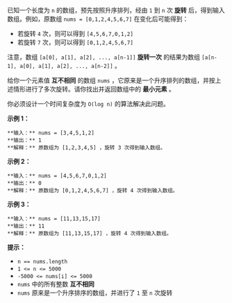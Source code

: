 已知一个长度为 `n` 的数组，预先按照升序排列，经由 `1` 到 `n` 次 **旋转** 后，得到输入数组。例如，原数组 `nums =
[0,1,2,4,5,6,7]` 在变化后可能得到：

  * 若旋转 `4` 次，则可以得到 `[4,5,6,7,0,1,2]`
  * 若旋转 `7` 次，则可以得到 `[0,1,2,4,5,6,7]`

注意，数组 `[a[0], a[1], a[2], ..., a[n-1]]` **旋转一次** 的结果为数组 `[a[n-1], a[0], a[1],
a[2], ..., a[n-2]]` 。

给你一个元素值 **互不相同** 的数组 `nums` ，它原来是一个升序排列的数组，并按上述情形进行了多次旋转。请你找出并返回数组中的 **最小元素**
。

你必须设计一个时间复杂度为 `O(log n)` 的算法解决此问题。



**示例 1：**

    
    
    **输入：** nums = [3,4,5,1,2]
    **输出：** 1
    **解释：** 原数组为 [1,2,3,4,5] ，旋转 3 次得到输入数组。
    

**示例 2：**

    
    
    **输入：** nums = [4,5,6,7,0,1,2]
    **输出：** 0
    **解释：** 原数组为 [0,1,2,4,5,6,7] ，旋转 4 次得到输入数组。
    

**示例 3：**

    
    
    **输入：** nums = [11,13,15,17]
    **输出：** 11
    **解释：** 原数组为 [11,13,15,17] ，旋转 4 次得到输入数组。
    



**提示：**

  * `n == nums.length`
  * `1 <= n <= 5000`
  * `-5000 <= nums[i] <= 5000`
  * `nums` 中的所有整数 **互不相同**
  * `nums` 原来是一个升序排序的数组，并进行了 `1` 至 `n` 次旋转

